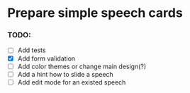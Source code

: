 # Prepare simple speech cards

### TODO:

- [ ] Add tests
- [x] Add form validation
- [ ] Add color themes or change main design(?)
- [ ] Add a hint how to slide a speech
- [ ] Add edit mode for an existed speech
